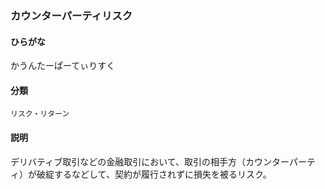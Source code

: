 <div style="display:none;">

## [あ行](securities-terms?id=あ行)
## [か行](securities-terms?id=か行)

</div>

### カウンターパーティリスク

#### ひらがな

かうんたーぱーてぃりすく

#### 分類

`リスク・リターン`

#### 説明

デリバティブ取引などの金融取引において、取引の相手方（カウンターパーティ）が破綻するなどして、契約が履行されずに損失を被るリスク。

<div style="display:none;">

## [さ行](securities-terms?id=さ行)
## [た行](securities-terms?id=た行)
## [な行](securities-terms?id=な行)
## [は行](securities-terms?id=は行)
## [ま行](securities-terms?id=ま行)
## [や行](securities-terms?id=や行)
## [ら行](securities-terms?id=ら行)
## [わ行](securities-terms?id=わ行)
## [英数字・記号](securities-terms?id=英数字・記号)

</div>

